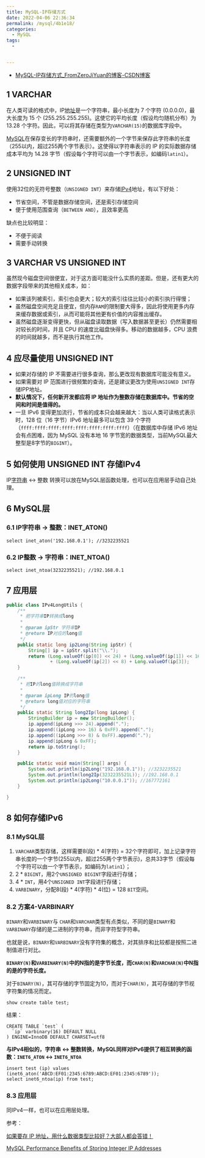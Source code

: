 ```yaml
---
title: MySQL-IP存储方式
date: 2022-04-06 22:36:34
permalink: /mysql/4b1e18/
categories:
  - MySQL
tags:
  - 


---
```


- [MySQL-IP存储方式_FromZeroJiYuan的博客-CSDN博客](https://blog.csdn.net/FromZeroJiYuan/article/details/121505870)

## 1 VARCHAR

在人类可读的格式中，IP[地址](https://so.csdn.net/so/search?q=地址&spm=1001.2101.3001.7020)是一个字符串，最小长度为 7 个字符 (0.0.0.0)，最大长度为 15 个 (255.255.255.255)。这使它的平均长度（假设均匀随机分布）为 13.28 个字符。因此，可以将其存储在类型为`VARCHAR(15)`的数据库字段中。

[MySQL](https://so.csdn.net/so/search?q=MySQL&spm=1001.2101.3001.7020)在保存变长的字符串时，还需要额外的一个字节来保存此字符串的长度（255以内，超过255两个字节表示）。这使得以字符串表示的 IP 的实际数据存储成本平均为 14.28 字节（假设每个字符可以由一个字节表示，如编码`latin1`）。

## 2 UNSIGNED INT

使用32位的无符号整数（`UNSIGNED INT`）来存储[IPv4](https://so.csdn.net/so/search?q=IPv4&spm=1001.2101.3001.7020)地址，有以下好处：

- 节省空间，不管是数据存储空间，还是索引存储空间
- 便于使用范围查询（`BETWEEN AND`），且效率更高

缺点也比较明显：

- 不便于阅读
- 需要手动转换

## 3 VARCHAR VS UNSIGNED INT

虽然现今磁盘空间很便宜，对于这方面可能没什么实质的差距。但是，还有更大的数据字段带来的其他相关成本，如：

- 如果该列被索引，索引也会更大；较大的索引往往比较小的索引执行得慢；
- 虽然磁盘空间充足且便宜，但内存`RAM`的限制要大得多，因此将使用更多内存来缓存数据或索引，从而可能将其他更有价值的内容推出缓存。
- 虽然磁盘逐渐变得更快，但从磁盘读取数据（写入数据甚至更长）仍然需要相对较长的时间，并且 CPU 的速度比磁盘快得多。移动的数据越多，CPU 浪费的时间就越多，而不是执行其他工作。

## 4 应尽量使用 UNSIGNED INT

- 如果对存储的 IP 不需要进行很多查询，那么更改现有数据库可能没有意义。
- 如果需要对 IP 范围进行很频繁的查询，还是建议更改为使用`UNSIGNED INT`存储IPP地址。
- **默认情况下，任何新开发都应将 IP 地址作为整数存储在数据库中。节省的空间和时间是值得的。**
- 一旦 IPv6 变得更加流行，节省的成本只会越来越大：当以人类可读格式表示时，128 位（16 字节）IPv6 地址最多可以包含 39 个字符（`ffff:ffff:ffff:ffff:ffff:ffff:ffff:ffff`）（在数据库中存储 IPv6 地址会有点困难，因为 MySQL 没有本地 16 字节宽的数据类型，当前MySQL最大整型是8字节的`BIGINT`）。

## 5 如何使用 UNSIGNED INT 存储IPv4

IP[字符串](https://so.csdn.net/so/search?q=字符串&spm=1001.2101.3001.7020) <-> 整数 转换可以放在MySQL层函数处理，也可以在应用层手动自己处理。

## 6 MySQL层

### 6.1 IP字符串 -> 整数：INET_ATON()

```mysql
select inet_aton('192.168.0.1'); //3232235521
```

### 6.2 IP整数 -> 字符串：INET_NTOA()

```mysql
select inet_ntoa(3232235521); //192.168.0.1
```

## 7 应用层

```java
public class IPv4LongUtils {
    /**
     * 把字符串IP转换成long
     *
     * @param ipStr 字符串IP
     * @return IP对应的long值
     */
    public static long ip2Long(String ipStr) {
        String[] ip = ipStr.split("\\.");
        return (Long.valueOf(ip[0]) << 24) + (Long.valueOf(ip[1]) << 16)
                + (Long.valueOf(ip[2]) << 8) + Long.valueOf(ip[3]);
    }

    /**
     * 把IP的long值转换成字符串
     *
     * @param ipLong IP的long值
     * @return long值对应的字符串
     */
    public static String long2Ip(long ipLong) {
        StringBuilder ip = new StringBuilder();
        ip.append(ipLong >>> 24).append(".");
        ip.append((ipLong >>> 16) & 0xFF).append(".");
        ip.append((ipLong >>> 8) & 0xFF).append(".");
        ip.append(ipLong & 0xFF);
        return ip.toString();
    }

    public static void main(String[] args) {
        System.out.println(ip2Long("192.168.0.1")); //3232235521
        System.out.println(long2Ip(3232235521L)); //192.168.0.1
        System.out.println(ip2Long("10.0.0.1")); //167772161
    }

}
```

## 8 如何存储IPv6

### 8.1 MySQL层

1. `VARCHAR`类型存储，这样需要8(段) * 4(字符) = 32个字符即可，加上记录字符串长度的一个字节(255以内，超过255两个字节表示)，总共33字节（假设每个字符可以由一个字节表示，如编码为`latin1`）；
2. 2 * `BIGINT`，用2个`UNSIGNED BIGINT`字段进行存储；
3. 4 * `INT`，用4个`UNSIGNED INT`字段进行存储；
4. `VARBINARY`，分配8(段) * 4(字符) * 4(位) = 128 `BIT`空间。

### 8.2 方案4-VARBINARY

`BINARY`和`VARBINARY`与 `CHAR`和`VARCHAR`类型有点类似，不同的是`BINARY`和`VARBINARY`存储的是二进制的字符串，而非字符型字符串。

也就是说，`BINARY`和`VARBINARY`没有字符集的概念，对其排序和比较都是按照二进制值进行对比。

**`BINARY(N)`和`VARBINARY(N)`中的N指的是字节长度，而`CHAR(N)`和`VARCHAR(N)`中N指的是的字符长度。**

对于`BINARY(N)`，其可存储的字节固定为10，而对于`CHAR(N)`，其可存储的字节视字符集的情况而定。

```mysql
show create table test;
```

结果：

```
CREATE TABLE `test` (
  `ip` varbinary(16) DEFAULT NULL
) ENGINE=InnoDB DEFAULT CHARSET=utf8
```

**与IPv4相似的，字符串 <-> 整数转换，MySQL同样对IPv6提供了相互转换的函数：`INET6_ATON` <-> `INET6_NTOA`**

```mysql
insert test (ip) values (inet6_aton('ABCD:EF01:2345:6789:ABCD:EF01:2345:6789'));
select inet6_ntoa(ip) from test; 
```

### 8.3 应用层

同IPv4一样，也可以在应用层处理。

参考：

[如果要存 IP 地址，用什么数据类型比较好？大部人都会答错！](https://mp.weixin.qq.com/s/l8jdRSOudw0E0Um9Y5dCdw)

[MySQL Performance Benefits of Storing Integer IP Addresses](https://bafford.com/2009/03/09/mysql-performance-benefits-of-storing-integer-ip-addresses/)